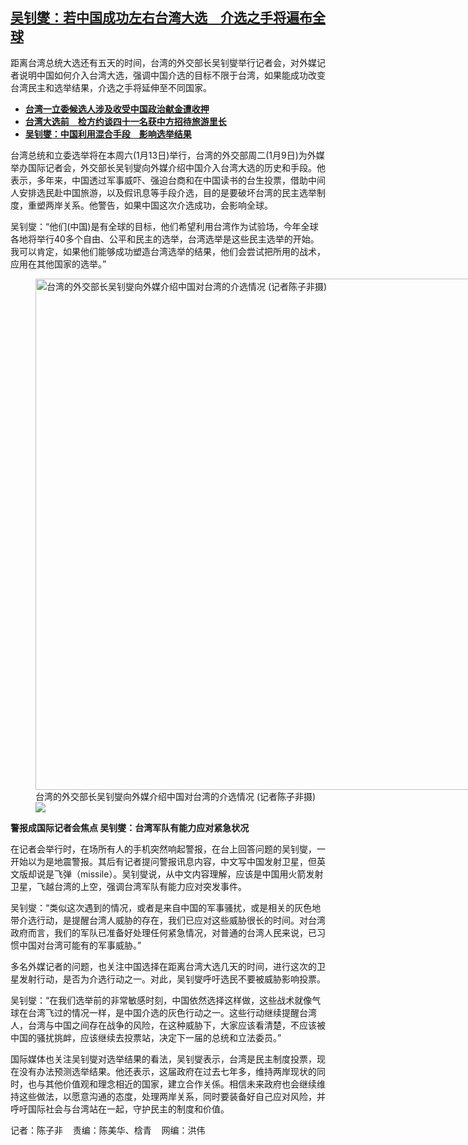 <!--1704817440000-->
[吴钊燮：若中国成功左右台湾大选　介选之手将遍布全球](https://www.rfa.org/mandarin/yataibaodao/gangtai/taiwan-xuanju/ec-01092024111501.html)
------

<p>距离台湾总统大选还有五天的时间，台湾的外交部长吴钊燮举行记者会，对外媒记者说明中国如何介入台湾大选，强调中国介选的目标不限于台湾，如果能成功改变台湾民主和选举结果，介选之手将延伸至不同国家。</p><ul><li><a href="https://www.rfa.org/mandarin/yataibaodao/gangtai/hx2-01082024125728.html"><strong>台湾一立委候选人涉及收受中国政治献金遭收押</strong></a></li><li><strong><a href="https://www.rfa.org/mandarin/yataibaodao/gangtai/hx2-12182023084422.html">台湾大选前　检方约谈四十一名获中方招待旅游里长</a></strong></li><li><strong><a href="https://www.rfa.org/mandarin/yataibaodao/gangtai/ec-12052023073920.html">吴钊燮：中国利用混合手段　影响选举结果</a></strong></li></ul><p><span style="font-weight: 400;">台湾总统和立委选举将在本周六(1月13日)举行，台湾的外交部周二(1月9日)为外媒举办国际记者会，外交部长吴钊燮向外媒介绍中国介入台湾大选的历史和手段。他表示，多年来，中国透过军事威吓、强迫台商和在中国读书的台生投票，借助中间人安排选民赴中国旅游，以及假讯息等手段介选，目的是要破坏台湾的民主选举制度，重塑两岸关系。他警告，如果中国这次介选成功，会影响全球。</span></p><p><span style="font-weight: 400;">吴钊燮：“他们(中国)是有全球的目标，他们希望利用台湾作为试验场，今年全球各地将举行40多个自由、公平和民主的选举，台湾选举是这些民主选举的开始。我可以肯定，如果他们能够成功塑造台湾选举的结果，他们会尝试把所用的战术，应用在其他国家的选举。”</span></p><p><span style="font-weight: 400;"><figure class="image-richtext image-inline captioned" style="width:1296px;"><img alt="台湾的外交部长吴钊燮向外媒介绍中国对台湾的介选情况 (记者陈子非摄)" height="818" src="https://www.rfa.org/mandarin/yataibaodao/gangtai/taiwan-xuanju/ec-01092024111501.html/53f06e7e59164ea490e8957f5434948a71ee541159165a924ecb7ecd4e2d56fd5bf953f06e7e76844ecb900960c551b53002-96485b50975e6444.jpg/@@images/60d841db-bd6e-464e-9fb9-c7e7bf61dee5.jpeg" title="台湾外交部长吴钊燮向外媒介绍中国对台湾的介选情况。(陈子非摄) .jpg" width="1296"/><figcaption class="image-caption">台湾的外交部长吴钊燮向外媒介绍中国对台湾的介选情况 (记者陈子非摄)</figcaption><small></small><div id="zoomattribute"><a data-caption="台湾的外交部长吴钊燮向外媒介绍中国对台湾的介选情况 (记者陈子非摄)" data-fancybox="" href="https://www.rfa.org/mandarin/yataibaodao/gangtai/taiwan-xuanju/ec-01092024111501.html/53f06e7e59164ea490e8957f5434948a71ee541159165a924ecb7ecd4e2d56fd5bf953f06e7e76844ecb900960c551b53002-96485b50975e6444.jpg" id="single_image" title="台湾的外交部长吴钊燮向外媒介绍中国对台湾的介选情况 (记者陈子非摄)"><img src="/++plone++rfa-resources/img/icon-zoom.png"/></a></div></figure></span></p><p><b>警报成国际记者会焦点 吴钊燮：台湾军队有能力应对紧急状况</b></p><p><span style="font-weight: 400;">在记者会举行时，在场所有人的手机突然响起警报，在台上回答问题的吴钊燮，一开始以为是地震警报。其后有记者提问警报讯息内容，中文写中国发射卫星，但英文版却说是飞弹（missile）。吴钊燮说，从中文内容理解，应该是中国用火箭发射卫星，飞越台湾的上空，强调台湾军队有能力应对突发事件。</span></p><p><span style="font-weight: 400;">吴钊燮：“类似这次遇到的情况，或者是来自中国的军事骚扰，或是相关的灰色地带介选行动，是提醒台湾人威胁的存在，我们已应对这些威胁很长的时间。对台湾政府而言，我们的军队已准备好处理任何紧急情况，对普通的台湾人民来说，已习惯中国对台湾可能有的军事威胁。”</span></p><p><span style="font-weight: 400;">多名外媒记者的问题，也关注中国选择在距离台湾大选几天的时间，进行这次的卫星发射行动，是否为介选行动之一。对此，吴钊燮呼吁选民不要被威胁影响投票。</span></p><p><span style="font-weight: 400;">吴钊燮：“在我们选举前的非常敏感时刻，中国依然选择这样做，这些战术就像气球在台湾飞过的情况一样，是中国介选的灰色行动之一。这些行动继续提醒台湾人，台湾与中国之间存在战争的风险，在这种威胁下，大家应该看清楚，不应该被中国的骚扰挑衅，应该继续去投票站，决定下一届的总统和立法委员。”</span></p><p><span style="font-weight: 400;">国际媒体也关注吴钊燮对选举结果的看法，吴钊燮表示，台湾是民主制度投票，现在没有办法预测选举结果。他还表示，这届政府在过去七年多，维持两岸现状的同时，也与其他价值观和理念相近的国家，建立合作关係。相信未来政府也会继续维持这些做法，以愿意沟通的态度，处理两岸关系，同时要装备好自己应对风险，并呼吁国际社会与台湾站在一起，守护民主的制度和价值。 </span></p><p><span style="font-weight: 400;">记者：陈子非    责编：陈美华、梒青    网编：洪伟<br/></span></p>
